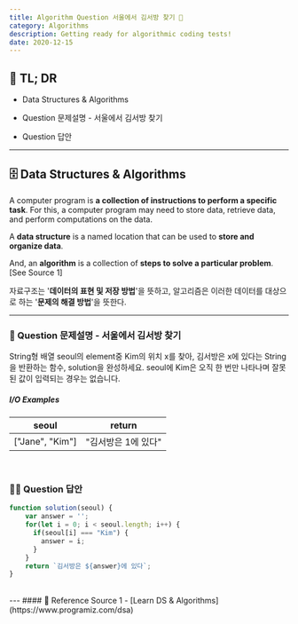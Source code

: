 ```yaml
---
title: Algorithm Question 서울에서 김서방 찾기 🧬
category: Algorithms
description: Getting ready for algorithmic coding tests!
date: 2020-12-15
---
```


## 🤦 TL; DR

- Data Structures & Algorithms
  
- Question 문제설명 - 서울에서 김서방 찾기
  
- Question 답안

---

## 🗄️ Data Structures & Algorithms

A computer program is **a collection of instructions to perform a specific task**. For this, a computer program may need to store data, retrieve data, and perform computations on the data.

A **data structure** is a named location that can be used to **store and organize data**. 

And, an **algorithm** is a collection of **steps to solve a particular problem**. \[See Source 1]

자료구조는 '**데이터의 표현 및 저장 방법**'을 뜻하고, 알고리즘은 이러한 데이터를 대상으로 하는 '**문제의 해결 방법**'을 뜻한다.

---

### 👀 Question 문제설명 - 서울에서 김서방 찾기

String형 배열 seoul의 element중 Kim의 위치 x를 찾아, 김서방은 x에 있다는 String을 반환하는 함수, solution을 완성하세요. seoul에 Kim은 오직 한 번만 나타나며 잘못된 값이 입력되는 경우는 없습니다.

##### I/O Examples

| seoul           | return              |
| --------------- | ------------------- |
| \["Jane", "Kim"] | "김서방은 1에 있다" |

<br>

### 👨‍💻 Question 답안

```javascript
function solution(seoul) {
​    var answer = '';
​    for(let i = 0; i < seoul.length; i++) {
​      if(seoul[i] === "Kim") {
​        answer = i;
​      }
​    }
​    return `김서방은 ${answer}에 있다`;
}
```
<br>
---
#### 🔗 Reference
Source 1 - [Learn DS & Algorithms](https://www.programiz.com/dsa)